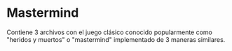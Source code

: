 # Mastermind
Contiene 3 archivos con el juego clásico conocido popularmente como "heridos y muertos" o "mastermind" implementado de 3 maneras similares.
